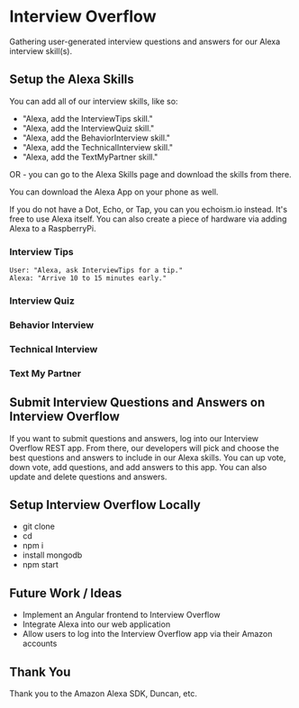 # Interview Overflow
Gathering user-generated interview questions and answers for our Alexa interview skill(s).

## Setup the Alexa Skills
You can add all of our interview skills, like so:

* "Alexa, add the InterviewTips skill."
* "Alexa, add the InterviewQuiz skill."
* "Alexa, add the BehaviorInterview skill."
* "Alexa, add the TechnicalInterview skill."
* "Alexa, add the TextMyPartner skill."

OR - you can go to the Alexa Skills page and download the skills from there.

You can download the Alexa App on your phone as well.

If you do not have a Dot, Echo, or Tap, you can you echoism.io instead. It's free to use Alexa itself. You can also create a piece of hardware via adding Alexa to a RaspberryPi. 

### Interview Tips

```
User: "Alexa, ask InterviewTips for a tip."
Alexa: "Arrive 10 to 15 minutes early."
```

### Interview Quiz

### Behavior Interview

### Technical Interview

### Text My Partner

## Submit Interview Questions and Answers on Interview Overflow

If you want to submit questions and answers, log into our Interview Overflow REST app. From there, our developers will pick and choose the best questions and answers to include in our Alexa skills. You can up vote, down vote, add questions, and add answers to this app. You can also update and delete questions and answers. 

## Setup Interview Overflow Locally

* git clone
* cd
* npm i
* install mongodb
* npm start

## Future Work / Ideas

* Implement an Angular frontend to Interview Overflow
* Integrate Alexa into our web application
* Allow users to log into the Interview Overflow app via their Amazon accounts

## Thank You
 Thank you to the Amazon Alexa SDK, Duncan, etc.
